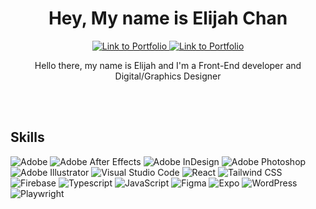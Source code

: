 <h1 align="center">Hey, My name is Elijah Chan</h1>

<p align="center">  
  <a href="https://elijahchan.ca/">
    <img alt="Link to Portfolio" title="Check out my Portfolio" target="_blank" src="https://img.shields.io/badge/Elijah's-Portfolio-CABDB9">
  </a>
    <a href="https://www.linkedin.com/in/elijahrc-chan/">
    <img alt="Link to Portfolio" title="Check out my Portfolio" target="_blank" src="https://img.shields.io/badge/Elijah's-Linkedin-blue">
  </a>
<p align="center">Hello there, my name is Elijah and I'm a Front-End developer and Digital/Graphics Designer</p>
  
  <br><br>
</p>

<h2>Skills</h2>
<p>
<img alt="Adobe" src="https://img.shields.io/badge/Adobe-%FF0000.svg??style=for-the-badgelogo=adobe&logoColor=white">
<img alt="Adobe After Effects" src="https://img.shields.io/badge/Adobee%20After%20Effects-9999FF.svg?logo=adobe-after-effects&logoColor=white">
<img alt="Adobe InDesign" src="https://img.shields.io/badge/Adobe%20InDesign-FF3366.svg?logo=adobe-indesign&logoColor=white">
<img alt="Adobe Photoshop" src="https://img.shields.io/badge/Adobe%20Photoshop-31A8FF.svg?logo=adobe-photoshop&logoColor=white">
<img alt="Adobe Illustrator" src="https://img.shields.io/badge/Adobe%20Illustrator-FF9A00.svg?logo=adobe-illustrator&logoColor=white">
<img alt="Visual Studio Code" src="https://img.shields.io/badge/visual%20studio%20code-007ACC.svg?logo=visual-studio-code&logoColor=white">
<img alt="React" src="https://img.shields.io/badge/React-61DAFB.svg?logo=React&logoColor=white">
<img alt="Tailwind CSS" src="https://img.shields.io/badge/Tailwind%20CSS-06B6D4.svg?logo=tailwind-css&logoColor=white">
<img alt="Firebase" src="https://img.shields.io/badge/Firebase-FFCA28.svg?logo=firebase&logoColor=white">
<img alt="Typescript" src="https://img.shields.io/badge/Typescript-3178C6.svg?logo=typescript&logoColor=white">
<img alt="JavaScript" src="https://img.shields.io/badge/JavaScript-F7DF1E.svg?logo=javacript&logoColor=white">
<img alt="Figma" src="https://img.shields.io/badge/Figma-%F24E1E.svg?logo=figma&logoColor=white">
<img alt="Expo" src="https://img.shields.io/badge/Expo-000020.svg?logo=expo&logoColor=white">
<img alt="WordPress" src="https://img.shields.io/badge/WordPress-21759B.svg?logo=wordpress&logoColor=white">
<img alt="Playwright" src="https://img.shields.io/badge/Playwright-2EAD33.svg?logo=playwright&logoColor=white">
<br>
</p>
